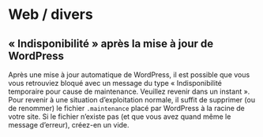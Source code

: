 # Web / divers

## « Indisponibilité » après la mise à jour de WordPress

Après une mise à jour automatique de WordPress, il est possible que vous vous retrouviez bloqué avec un message du type « Indisponibilité temporaire pour cause de maintenance. Veuillez revenir dans un instant ». Pour revenir à une situation d’exploitation normale, il suffit de supprimer (ou de renommer) le fichier `.maintenance` placé par WordPress à la racine de votre site.
Si le fichier n’existe pas (et que vous avez quand même le message d’erreur), créez-en un vide.

